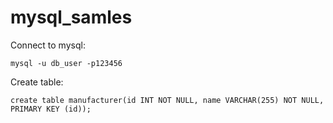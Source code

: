 # mysql_samles

Connect to mysql:

`mysql -u db_user -p123456`

Create table:

`create table manufacturer(id INT NOT NULL, name VARCHAR(255) NOT NULL, PRIMARY KEY (id));`
